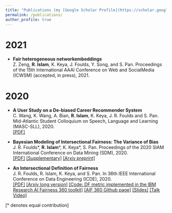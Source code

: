 ```yaml
---
title: "Publications (my [Google Scholar Profile](https://scholar.google.com/citations?user=HpfLlrsAAAAJ&hl=en&authuser=1))"
permalink: /publications/
author_profile: true
---
```


# 2021
* **Fair heterogeneous networkembeddings**<br>
Z. Zeng, **R. Islam**, K. Keya, J. Foulds, Y. Song, and S. Pan. Proceedings of the 15th International AAAI Conference on Web and SocialMedia (ICWSM) (accepted, in press), 2021.

# 2020
* **A User Study on a De-biased Career Recommender System**<br>
C. Wang, K. Wang, A. Bian, **R. Islam**, K. Keya, J. R. Foulds and S. Pan. Mid-Atlantic Student Colloquium on Speech, Language and Learning (MASC-SLL), 2020.<br>
[[PDF]](http://jfoulds.informationsystems.umbc.edu/papers/2020/Wang%20(2020)%20-%20A%20User%20Study%20on%20a%20De-biased%20Career%20Recommender%20System%20(MASC-SLL_2020).pdf)

* **Bayesian Modeling of Intersectional Fairness: The Variance of Bias**<br>
J. R. Foulds*, **R. Islam***, K. Keya*, S. Pan. Proceedings of the 2020 SIAM International Conference on Data Mining (SDM), 2020.<br>
[[PDF]](https://epubs.siam.org/doi/abs/10.1137/1.9781611976236.48) [[Supplementary]](http://jfoulds.informationsystems.umbc.edu/papers/2020/SupplementarySDM20Foulds_BayesianModelingOfIntersectionalFairness.pdf) [[Arxiv preprint]](https://arxiv.org/abs/1811.07255)

* **An Intersectional Definition of Fairness**<br>
J. R. Foulds, R. Islam, K. Keya, and S. Pan. In 36th IEEE International Conference on Data Engineering (ICDE), 2020.<br>
[[PDF]](https://ieeexplore.ieee.org/abstract/document/9101635) [[Arxiv long version]](https://arxiv.org/pdf/1807.08362.pdf)  [[Code: DF metric implemented in the IBM Research AI Fairness 360 toolkit]](http://aif360.mybluemix.net/) [[AIF 360 Github page]](https://github.com/Trusted-AI/AIF360) [[Slides]](http://jfoulds.informationsystems.umbc.edu/slides/2020/Foulds_April_2020_ICDE_Differential_Fairness.pdf) [[Talk Video]](http://jfoulds.informationsystems.umbc.edu/videos/2020/700_ICDE_Foulds.mp4)










[\* denotes equal contribution]

